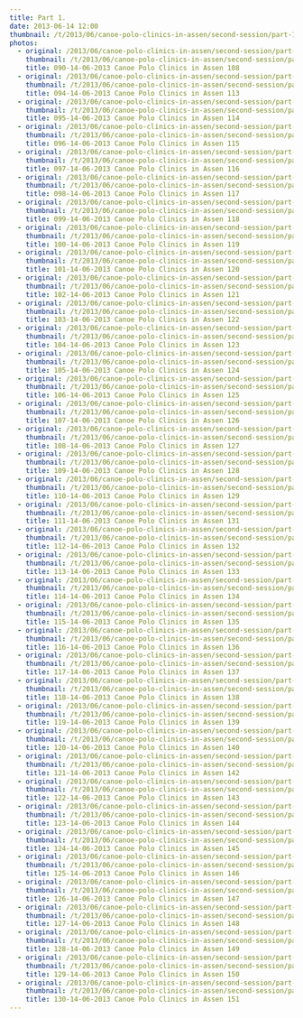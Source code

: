 ```yaml
---
title: Part 1.
date: 2013-06-14 12:00
thumbnail: /t/2013/06/canoe-polo-clinics-in-assen/second-session/part-1/090-14-06-2013-canoe-polo-clinics-in-assen-108.jpg
photos:
  - original: /2013/06/canoe-polo-clinics-in-assen/second-session/part-1/090-14-06-2013-canoe-polo-clinics-in-assen-108.jpg
    thumbnail: /t/2013/06/canoe-polo-clinics-in-assen/second-session/part-1/090-14-06-2013-canoe-polo-clinics-in-assen-108.jpg
    title: 090-14-06-2013 Canoe Polo Clinics in Assen 108
  - original: /2013/06/canoe-polo-clinics-in-assen/second-session/part-1/094-14-06-2013-canoe-polo-clinics-in-assen-113.jpg
    thumbnail: /t/2013/06/canoe-polo-clinics-in-assen/second-session/part-1/094-14-06-2013-canoe-polo-clinics-in-assen-113.jpg
    title: 094-14-06-2013 Canoe Polo Clinics in Assen 113
  - original: /2013/06/canoe-polo-clinics-in-assen/second-session/part-1/095-14-06-2013-canoe-polo-clinics-in-assen-114.jpg
    thumbnail: /t/2013/06/canoe-polo-clinics-in-assen/second-session/part-1/095-14-06-2013-canoe-polo-clinics-in-assen-114.jpg
    title: 095-14-06-2013 Canoe Polo Clinics in Assen 114
  - original: /2013/06/canoe-polo-clinics-in-assen/second-session/part-1/096-14-06-2013-canoe-polo-clinics-in-assen-115.jpg
    thumbnail: /t/2013/06/canoe-polo-clinics-in-assen/second-session/part-1/096-14-06-2013-canoe-polo-clinics-in-assen-115.jpg
    title: 096-14-06-2013 Canoe Polo Clinics in Assen 115
  - original: /2013/06/canoe-polo-clinics-in-assen/second-session/part-1/097-14-06-2013-canoe-polo-clinics-in-assen-116.jpg
    thumbnail: /t/2013/06/canoe-polo-clinics-in-assen/second-session/part-1/097-14-06-2013-canoe-polo-clinics-in-assen-116.jpg
    title: 097-14-06-2013 Canoe Polo Clinics in Assen 116
  - original: /2013/06/canoe-polo-clinics-in-assen/second-session/part-1/098-14-06-2013-canoe-polo-clinics-in-assen-117.jpg
    thumbnail: /t/2013/06/canoe-polo-clinics-in-assen/second-session/part-1/098-14-06-2013-canoe-polo-clinics-in-assen-117.jpg
    title: 098-14-06-2013 Canoe Polo Clinics in Assen 117
  - original: /2013/06/canoe-polo-clinics-in-assen/second-session/part-1/099-14-06-2013-canoe-polo-clinics-in-assen-118.jpg
    thumbnail: /t/2013/06/canoe-polo-clinics-in-assen/second-session/part-1/099-14-06-2013-canoe-polo-clinics-in-assen-118.jpg
    title: 099-14-06-2013 Canoe Polo Clinics in Assen 118
  - original: /2013/06/canoe-polo-clinics-in-assen/second-session/part-1/100-14-06-2013-canoe-polo-clinics-in-assen-119.jpg
    thumbnail: /t/2013/06/canoe-polo-clinics-in-assen/second-session/part-1/100-14-06-2013-canoe-polo-clinics-in-assen-119.jpg
    title: 100-14-06-2013 Canoe Polo Clinics in Assen 119
  - original: /2013/06/canoe-polo-clinics-in-assen/second-session/part-1/101-14-06-2013-canoe-polo-clinics-in-assen-120.jpg
    thumbnail: /t/2013/06/canoe-polo-clinics-in-assen/second-session/part-1/101-14-06-2013-canoe-polo-clinics-in-assen-120.jpg
    title: 101-14-06-2013 Canoe Polo Clinics in Assen 120
  - original: /2013/06/canoe-polo-clinics-in-assen/second-session/part-1/102-14-06-2013-canoe-polo-clinics-in-assen-121.jpg
    thumbnail: /t/2013/06/canoe-polo-clinics-in-assen/second-session/part-1/102-14-06-2013-canoe-polo-clinics-in-assen-121.jpg
    title: 102-14-06-2013 Canoe Polo Clinics in Assen 121
  - original: /2013/06/canoe-polo-clinics-in-assen/second-session/part-1/103-14-06-2013-canoe-polo-clinics-in-assen-122.jpg
    thumbnail: /t/2013/06/canoe-polo-clinics-in-assen/second-session/part-1/103-14-06-2013-canoe-polo-clinics-in-assen-122.jpg
    title: 103-14-06-2013 Canoe Polo Clinics in Assen 122
  - original: /2013/06/canoe-polo-clinics-in-assen/second-session/part-1/104-14-06-2013-canoe-polo-clinics-in-assen-123.jpg
    thumbnail: /t/2013/06/canoe-polo-clinics-in-assen/second-session/part-1/104-14-06-2013-canoe-polo-clinics-in-assen-123.jpg
    title: 104-14-06-2013 Canoe Polo Clinics in Assen 123
  - original: /2013/06/canoe-polo-clinics-in-assen/second-session/part-1/105-14-06-2013-canoe-polo-clinics-in-assen-124.jpg
    thumbnail: /t/2013/06/canoe-polo-clinics-in-assen/second-session/part-1/105-14-06-2013-canoe-polo-clinics-in-assen-124.jpg
    title: 105-14-06-2013 Canoe Polo Clinics in Assen 124
  - original: /2013/06/canoe-polo-clinics-in-assen/second-session/part-1/106-14-06-2013-canoe-polo-clinics-in-assen-125.jpg
    thumbnail: /t/2013/06/canoe-polo-clinics-in-assen/second-session/part-1/106-14-06-2013-canoe-polo-clinics-in-assen-125.jpg
    title: 106-14-06-2013 Canoe Polo Clinics in Assen 125
  - original: /2013/06/canoe-polo-clinics-in-assen/second-session/part-1/107-14-06-2013-canoe-polo-clinics-in-assen-126.jpg
    thumbnail: /t/2013/06/canoe-polo-clinics-in-assen/second-session/part-1/107-14-06-2013-canoe-polo-clinics-in-assen-126.jpg
    title: 107-14-06-2013 Canoe Polo Clinics in Assen 126
  - original: /2013/06/canoe-polo-clinics-in-assen/second-session/part-1/108-14-06-2013-canoe-polo-clinics-in-assen-127.jpg
    thumbnail: /t/2013/06/canoe-polo-clinics-in-assen/second-session/part-1/108-14-06-2013-canoe-polo-clinics-in-assen-127.jpg
    title: 108-14-06-2013 Canoe Polo Clinics in Assen 127
  - original: /2013/06/canoe-polo-clinics-in-assen/second-session/part-1/109-14-06-2013-canoe-polo-clinics-in-assen-128.jpg
    thumbnail: /t/2013/06/canoe-polo-clinics-in-assen/second-session/part-1/109-14-06-2013-canoe-polo-clinics-in-assen-128.jpg
    title: 109-14-06-2013 Canoe Polo Clinics in Assen 128
  - original: /2013/06/canoe-polo-clinics-in-assen/second-session/part-1/110-14-06-2013-canoe-polo-clinics-in-assen-129.jpg
    thumbnail: /t/2013/06/canoe-polo-clinics-in-assen/second-session/part-1/110-14-06-2013-canoe-polo-clinics-in-assen-129.jpg
    title: 110-14-06-2013 Canoe Polo Clinics in Assen 129
  - original: /2013/06/canoe-polo-clinics-in-assen/second-session/part-1/111-14-06-2013-canoe-polo-clinics-in-assen-131.jpg
    thumbnail: /t/2013/06/canoe-polo-clinics-in-assen/second-session/part-1/111-14-06-2013-canoe-polo-clinics-in-assen-131.jpg
    title: 111-14-06-2013 Canoe Polo Clinics in Assen 131
  - original: /2013/06/canoe-polo-clinics-in-assen/second-session/part-1/112-14-06-2013-canoe-polo-clinics-in-assen-132.jpg
    thumbnail: /t/2013/06/canoe-polo-clinics-in-assen/second-session/part-1/112-14-06-2013-canoe-polo-clinics-in-assen-132.jpg
    title: 112-14-06-2013 Canoe Polo Clinics in Assen 132
  - original: /2013/06/canoe-polo-clinics-in-assen/second-session/part-1/113-14-06-2013-canoe-polo-clinics-in-assen-133.jpg
    thumbnail: /t/2013/06/canoe-polo-clinics-in-assen/second-session/part-1/113-14-06-2013-canoe-polo-clinics-in-assen-133.jpg
    title: 113-14-06-2013 Canoe Polo Clinics in Assen 133
  - original: /2013/06/canoe-polo-clinics-in-assen/second-session/part-1/114-14-06-2013-canoe-polo-clinics-in-assen-134.jpg
    thumbnail: /t/2013/06/canoe-polo-clinics-in-assen/second-session/part-1/114-14-06-2013-canoe-polo-clinics-in-assen-134.jpg
    title: 114-14-06-2013 Canoe Polo Clinics in Assen 134
  - original: /2013/06/canoe-polo-clinics-in-assen/second-session/part-1/115-14-06-2013-canoe-polo-clinics-in-assen-135.jpg
    thumbnail: /t/2013/06/canoe-polo-clinics-in-assen/second-session/part-1/115-14-06-2013-canoe-polo-clinics-in-assen-135.jpg
    title: 115-14-06-2013 Canoe Polo Clinics in Assen 135
  - original: /2013/06/canoe-polo-clinics-in-assen/second-session/part-1/116-14-06-2013-canoe-polo-clinics-in-assen-136.jpg
    thumbnail: /t/2013/06/canoe-polo-clinics-in-assen/second-session/part-1/116-14-06-2013-canoe-polo-clinics-in-assen-136.jpg
    title: 116-14-06-2013 Canoe Polo Clinics in Assen 136
  - original: /2013/06/canoe-polo-clinics-in-assen/second-session/part-1/117-14-06-2013-canoe-polo-clinics-in-assen-137.jpg
    thumbnail: /t/2013/06/canoe-polo-clinics-in-assen/second-session/part-1/117-14-06-2013-canoe-polo-clinics-in-assen-137.jpg
    title: 117-14-06-2013 Canoe Polo Clinics in Assen 137
  - original: /2013/06/canoe-polo-clinics-in-assen/second-session/part-1/118-14-06-2013-canoe-polo-clinics-in-assen-138.jpg
    thumbnail: /t/2013/06/canoe-polo-clinics-in-assen/second-session/part-1/118-14-06-2013-canoe-polo-clinics-in-assen-138.jpg
    title: 118-14-06-2013 Canoe Polo Clinics in Assen 138
  - original: /2013/06/canoe-polo-clinics-in-assen/second-session/part-1/119-14-06-2013-canoe-polo-clinics-in-assen-139.jpg
    thumbnail: /t/2013/06/canoe-polo-clinics-in-assen/second-session/part-1/119-14-06-2013-canoe-polo-clinics-in-assen-139.jpg
    title: 119-14-06-2013 Canoe Polo Clinics in Assen 139
  - original: /2013/06/canoe-polo-clinics-in-assen/second-session/part-1/120-14-06-2013-canoe-polo-clinics-in-assen-140.jpg
    thumbnail: /t/2013/06/canoe-polo-clinics-in-assen/second-session/part-1/120-14-06-2013-canoe-polo-clinics-in-assen-140.jpg
    title: 120-14-06-2013 Canoe Polo Clinics in Assen 140
  - original: /2013/06/canoe-polo-clinics-in-assen/second-session/part-1/121-14-06-2013-canoe-polo-clinics-in-assen-142.jpg
    thumbnail: /t/2013/06/canoe-polo-clinics-in-assen/second-session/part-1/121-14-06-2013-canoe-polo-clinics-in-assen-142.jpg
    title: 121-14-06-2013 Canoe Polo Clinics in Assen 142
  - original: /2013/06/canoe-polo-clinics-in-assen/second-session/part-1/122-14-06-2013-canoe-polo-clinics-in-assen-143.jpg
    thumbnail: /t/2013/06/canoe-polo-clinics-in-assen/second-session/part-1/122-14-06-2013-canoe-polo-clinics-in-assen-143.jpg
    title: 122-14-06-2013 Canoe Polo Clinics in Assen 143
  - original: /2013/06/canoe-polo-clinics-in-assen/second-session/part-1/123-14-06-2013-canoe-polo-clinics-in-assen-144.jpg
    thumbnail: /t/2013/06/canoe-polo-clinics-in-assen/second-session/part-1/123-14-06-2013-canoe-polo-clinics-in-assen-144.jpg
    title: 123-14-06-2013 Canoe Polo Clinics in Assen 144
  - original: /2013/06/canoe-polo-clinics-in-assen/second-session/part-1/124-14-06-2013-canoe-polo-clinics-in-assen-145.jpg
    thumbnail: /t/2013/06/canoe-polo-clinics-in-assen/second-session/part-1/124-14-06-2013-canoe-polo-clinics-in-assen-145.jpg
    title: 124-14-06-2013 Canoe Polo Clinics in Assen 145
  - original: /2013/06/canoe-polo-clinics-in-assen/second-session/part-1/125-14-06-2013-canoe-polo-clinics-in-assen-146.jpg
    thumbnail: /t/2013/06/canoe-polo-clinics-in-assen/second-session/part-1/125-14-06-2013-canoe-polo-clinics-in-assen-146.jpg
    title: 125-14-06-2013 Canoe Polo Clinics in Assen 146
  - original: /2013/06/canoe-polo-clinics-in-assen/second-session/part-1/126-14-06-2013-canoe-polo-clinics-in-assen-147.jpg
    thumbnail: /t/2013/06/canoe-polo-clinics-in-assen/second-session/part-1/126-14-06-2013-canoe-polo-clinics-in-assen-147.jpg
    title: 126-14-06-2013 Canoe Polo Clinics in Assen 147
  - original: /2013/06/canoe-polo-clinics-in-assen/second-session/part-1/127-14-06-2013-canoe-polo-clinics-in-assen-148.jpg
    thumbnail: /t/2013/06/canoe-polo-clinics-in-assen/second-session/part-1/127-14-06-2013-canoe-polo-clinics-in-assen-148.jpg
    title: 127-14-06-2013 Canoe Polo Clinics in Assen 148
  - original: /2013/06/canoe-polo-clinics-in-assen/second-session/part-1/128-14-06-2013-canoe-polo-clinics-in-assen-149.jpg
    thumbnail: /t/2013/06/canoe-polo-clinics-in-assen/second-session/part-1/128-14-06-2013-canoe-polo-clinics-in-assen-149.jpg
    title: 128-14-06-2013 Canoe Polo Clinics in Assen 149
  - original: /2013/06/canoe-polo-clinics-in-assen/second-session/part-1/129-14-06-2013-canoe-polo-clinics-in-assen-150.jpg
    thumbnail: /t/2013/06/canoe-polo-clinics-in-assen/second-session/part-1/129-14-06-2013-canoe-polo-clinics-in-assen-150.jpg
    title: 129-14-06-2013 Canoe Polo Clinics in Assen 150
  - original: /2013/06/canoe-polo-clinics-in-assen/second-session/part-1/130-14-06-2013-canoe-polo-clinics-in-assen-151.jpg
    thumbnail: /t/2013/06/canoe-polo-clinics-in-assen/second-session/part-1/130-14-06-2013-canoe-polo-clinics-in-assen-151.jpg
    title: 130-14-06-2013 Canoe Polo Clinics in Assen 151
---
```

